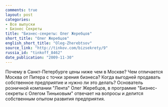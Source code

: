 ```yaml
---
comments: true
layout: post
categories:
- Все выпуски
- Бизнес Секреты
title: "Бизнес-секреты: Олег Жеребцов"
short_title: "Олег Жеребцов"
english_short_title: "Oleg-Zherebtsov"
source_link: "http://tinkov.com/bizsekrety/9"
russia_id: "tinkoff_8462"
date_publication: "2009-11-30"
---
```

Почему в Санкт-Петербурге цены ниже чем в Москве? Чем отличается Москва от Питера с точки зрения бизнеса? Когда выгодней продавать собственное предприятие и нужно ли это делать? Основатель розничной компании "Лента" Олег Жеребцов, в программе "Бизнес-секреты с Олегом Тиньковым" отвечает на вопросы и делится собственным опытом развития предприятия.
